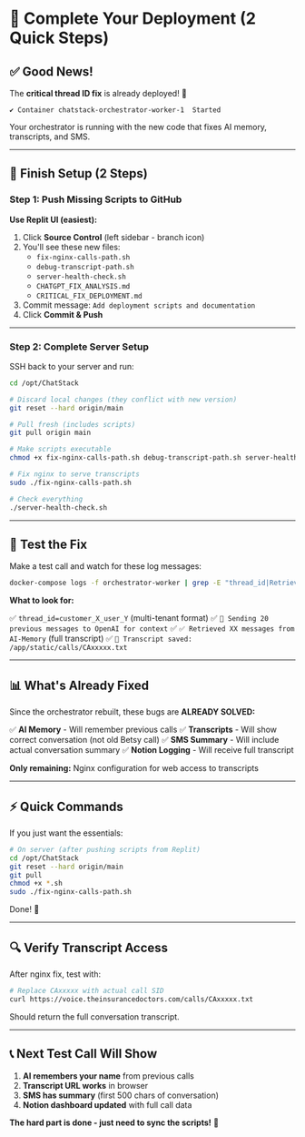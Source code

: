 # 🚀 Complete Your Deployment (2 Quick Steps)

## ✅ Good News!

The **critical thread ID fix** is already deployed! 🎉

```
✔ Container chatstack-orchestrator-worker-1  Started
```

Your orchestrator is running with the new code that fixes AI memory, transcripts, and SMS.

---

## 🔧 Finish Setup (2 Steps)

### Step 1: Push Missing Scripts to GitHub

**Use Replit UI (easiest):**

1. Click **Source Control** (left sidebar - branch icon)
2. You'll see these new files:
   - `fix-nginx-calls-path.sh`
   - `debug-transcript-path.sh` 
   - `server-health-check.sh`
   - `CHATGPT_FIX_ANALYSIS.md`
   - `CRITICAL_FIX_DEPLOYMENT.md`
3. Commit message: `Add deployment scripts and documentation`
4. Click **Commit & Push**

---

### Step 2: Complete Server Setup

SSH back to your server and run:

```bash
cd /opt/ChatStack

# Discard local changes (they conflict with new version)
git reset --hard origin/main

# Pull fresh (includes scripts)
git pull origin main

# Make scripts executable
chmod +x fix-nginx-calls-path.sh debug-transcript-path.sh server-health-check.sh

# Fix nginx to serve transcripts
sudo ./fix-nginx-calls-path.sh

# Check everything
./server-health-check.sh
```

---

## 🧪 Test the Fix

Make a test call and watch for these log messages:

```bash
docker-compose logs -f orchestrator-worker | grep -E "thread_id|Retrieved.*messages|Sending.*previous"
```

**What to look for:**

✅ `thread_id=customer_X_user_Y` (multi-tenant format)
✅ `🧠 Sending 20 previous messages to OpenAI for context`
✅ `✅ Retrieved XX messages from AI-Memory` (full transcript)
✅ `📝 Transcript saved: /app/static/calls/CAxxxxx.txt`

---

## 📊 What's Already Fixed

Since the orchestrator rebuilt, these bugs are **ALREADY SOLVED:**

✅ **AI Memory** - Will remember previous calls
✅ **Transcripts** - Will show correct conversation (not old Betsy call)
✅ **SMS Summary** - Will include actual conversation summary
✅ **Notion Logging** - Will receive full transcript

**Only remaining:** Nginx configuration for web access to transcripts

---

## ⚡ Quick Commands

If you just want the essentials:

```bash
# On server (after pushing scripts from Replit)
cd /opt/ChatStack
git reset --hard origin/main
git pull
chmod +x *.sh
sudo ./fix-nginx-calls-path.sh
```

Done! 🎉

---

## 🔍 Verify Transcript Access

After nginx fix, test with:

```bash
# Replace CAxxxxx with actual call SID
curl https://voice.theinsurancedoctors.com/calls/CAxxxxx.txt
```

Should return the full conversation transcript.

---

## 📞 Next Test Call Will Show

1. **AI remembers your name** from previous calls
2. **Transcript URL works** in browser
3. **SMS has summary** (first 500 chars of conversation)
4. **Notion dashboard updated** with full call data

**The hard part is done - just need to sync the scripts!** 🚀
